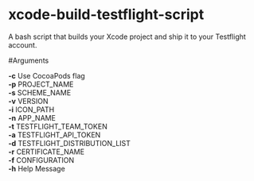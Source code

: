 xcode-build-testflight-script
=============================

A bash script that builds your Xcode project and ship it to your Testflight account.

#Arguments

 **-c** Use CocoaPods flag  
 **-p** PROJECT_NAME  
 **-s** SCHEME_NAME  
 **-v** VERSION  
 **-i** ICON_PATH  
 **-n** APP_NAME  
 **-t** TESTFLIGHT_TEAM_TOKEN  
 **-a** TESTFLIGHT_API_TOKEN  
 **-d** TESTFLIGHT_DISTRIBUTION_LIST  
 **-r** CERTIFICATE_NAME  
 **-f** CONFIGURATION  
 **-h** Help Message  
